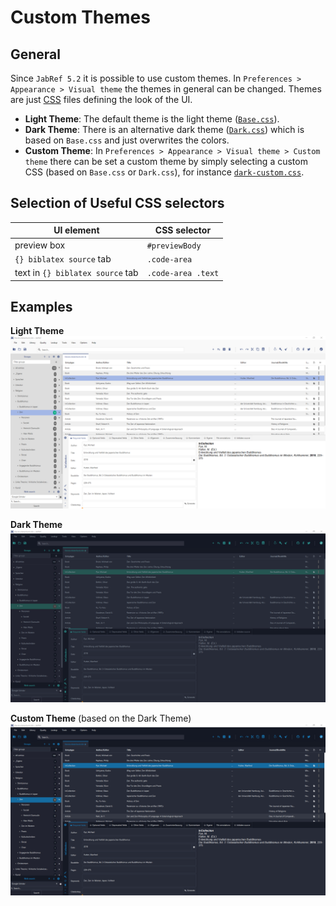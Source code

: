 # Custom Themes

## General

Since `JabRef 5.2` it is possible to use custom themes. In `Preferences > Appearance > Visual theme` the themes in general can be changed. Themes are just [CSS](https://developer.mozilla.org/en-US/docs/Learn/Getting_started_with_the_web/CSS_basics) files defining the look of the UI.

* __Light Theme__: The default theme is the light theme ([`Base.css`](https://github.com/JabRef/jabref/blob/master/src/main/java/org/jabref/gui/Base.css)).
* __Dark Theme__: There is an alternative dark theme ([`Dark.css`](https://github.com/JabRef/jabref/blob/master/src/main/java/org/jabref/gui/Dark.css)) which is based on `Base.css` and just overwrites the colors.
* __Custom Theme__: In `Preferences > Appearance > Visual theme > Custom theme` there can be set a custom theme by simply selecting a custom CSS (based on `Base.css` or `Dark.css`), for instance [`dark-custom.css`](../.gitbook/assets/dark-custom.css).

## Selection of Useful CSS selectors

UI element | CSS selector
------ | ------
preview box | `#previewBody`
`{} biblatex source` tab | `.code-area`
text in `{} biblatex source` tab | `.code-area .text`

## Examples

__Light Theme__
![Light Theme](../.gitbook/assets/theme-light.png)

__Dark Theme__
![Dark Theme](../.gitbook/assets/theme-dark.png)

__Custom Theme__ (based on the Dark Theme)
![Custom Theme](../.gitbook/assets/theme-custom.png)
